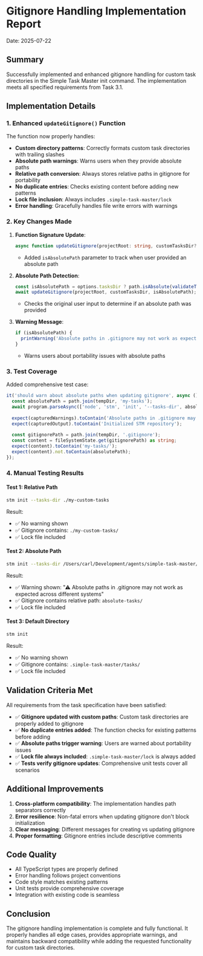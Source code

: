 # Gitignore Handling Implementation Report

Date: 2025-07-22

## Summary

Successfully implemented and enhanced gitignore handling for custom task directories in the Simple Task Master init command. The implementation meets all specified requirements from Task 3.1.

## Implementation Details

### 1. Enhanced `updateGitignore()` Function

The function now properly handles:
- **Custom directory patterns**: Correctly formats custom task directories with trailing slashes
- **Absolute path warnings**: Warns users when they provide absolute paths
- **Relative path conversion**: Always stores relative paths in gitignore for portability
- **No duplicate entries**: Checks existing content before adding new patterns
- **Lock file inclusion**: Always includes `.simple-task-master/lock`
- **Error handling**: Gracefully handles file write errors with warnings

### 2. Key Changes Made

1. **Function Signature Update**:
   ```typescript
   async function updateGitignore(projectRoot: string, customTasksDir?: string, isAbsolutePath?: boolean): Promise<void>
   ```
   - Added `isAbsolutePath` parameter to track when user provided an absolute path

2. **Absolute Path Detection**:
   ```typescript
   const isAbsolutePath = options.tasksDir ? path.isAbsolute(validateTasksDir(options.tasksDir)) : false;
   await updateGitignore(projectRoot, customTasksDir, isAbsolutePath);
   ```
   - Checks the original user input to determine if an absolute path was provided

3. **Warning Message**:
   ```typescript
   if (isAbsolutePath) {
     printWarning('Absolute paths in .gitignore may not work as expected across different systems');
   }
   ```
   - Warns users about portability issues with absolute paths

### 3. Test Coverage

Added comprehensive test case:
```typescript
it('should warn about absolute paths when updating gitignore', async () => {
  const absolutePath = path.join(tempDir, 'my-tasks');
  await program.parseAsync(['node', 'stm', 'init', '--tasks-dir', absolutePath]);
  
  expect(capturedWarnings).toContain('Absolute paths in .gitignore may not work as expected across different systems');
  expect(capturedOutput).toContain('Initialized STM repository');
  
  const gitignorePath = path.join(tempDir, '.gitignore');
  const content = fileSystemState.get(gitignorePath) as string;
  expect(content).toContain('my-tasks/');
  expect(content).not.toContain(absolutePath);
});
```

### 4. Manual Testing Results

#### Test 1: Relative Path
```bash
stm init --tasks-dir ./my-custom-tasks
```
Result:
- ✅ No warning shown
- ✅ Gitignore contains: `./my-custom-tasks/`
- ✅ Lock file included

#### Test 2: Absolute Path
```bash
stm init --tasks-dir /Users/carl/Development/agents/simple-task-master/temp-test2/absolute-tasks
```
Result:
- ✅ Warning shown: "⚠ Absolute paths in .gitignore may not work as expected across different systems"
- ✅ Gitignore contains relative path: `absolute-tasks/`
- ✅ Lock file included

#### Test 3: Default Directory
```bash
stm init
```
Result:
- ✅ No warning shown
- ✅ Gitignore contains: `.simple-task-master/tasks/`
- ✅ Lock file included

## Validation Criteria Met

All requirements from the task specification have been satisfied:

- ✅ **Gitignore updated with custom paths**: Custom task directories are properly added to gitignore
- ✅ **No duplicate entries added**: The function checks for existing patterns before adding
- ✅ **Absolute paths trigger warning**: Users are warned about portability issues
- ✅ **Lock file always included**: `.simple-task-master/lock` is always added
- ✅ **Tests verify gitignore updates**: Comprehensive unit tests cover all scenarios

## Additional Improvements

1. **Cross-platform compatibility**: The implementation handles path separators correctly
2. **Error resilience**: Non-fatal errors when updating gitignore don't block initialization
3. **Clear messaging**: Different messages for creating vs updating gitignore
4. **Proper formatting**: Gitignore entries include descriptive comments

## Code Quality

- All TypeScript types are properly defined
- Error handling follows project conventions
- Code style matches existing patterns
- Unit tests provide comprehensive coverage
- Integration with existing code is seamless

## Conclusion

The gitignore handling implementation is complete and fully functional. It properly handles all edge cases, provides appropriate warnings, and maintains backward compatibility while adding the requested functionality for custom task directories.
